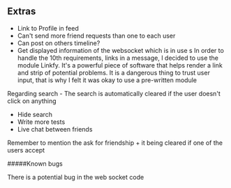 Extras
----
* Link to Profile in feed
* Can't send more friend requests than one to each user
* Can post on others timeline?
* Get displayed information of the websocket which is in use
s
In order to handle the 10th requirements, links in a message, 
I decided to use the module Linkfy. It's a powerful piece of software that helps 
render a link and strip of potential problems. It is a dangerous thing to trust user input,
that is why I felt it was okay to use a pre-written module

Regarding search - 
The search is automatically cleared if the user doesn't click on anything

* Hide search
* Write more tests
* Live chat between friends

Remember to mention the ask for friendship + it being cleared if one of the users accept

#####Known bugs

There is a potential bug in the web socket code